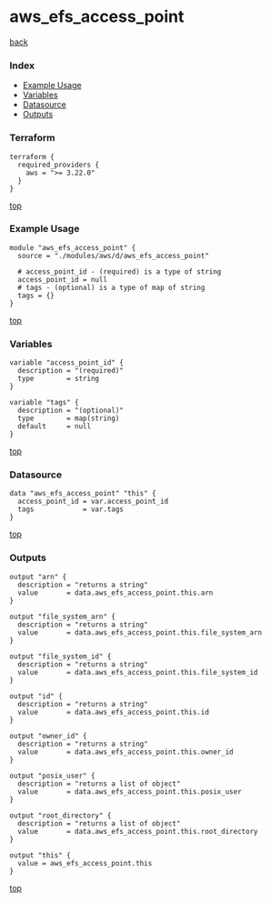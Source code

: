 # aws_efs_access_point

[back](../aws.md)

### Index

- [Example Usage](#example-usage)
- [Variables](#variables)
- [Datasource](#datasource)
- [Outputs](#outputs)

### Terraform

```hcl
terraform {
  required_providers {
    aws = ">= 3.22.0"
  }
}
```

[top](#index)

### Example Usage

```hcl
module "aws_efs_access_point" {
  source = "./modules/aws/d/aws_efs_access_point"

  # access_point_id - (required) is a type of string
  access_point_id = null
  # tags - (optional) is a type of map of string
  tags = {}
}
```

[top](#index)

### Variables

```hcl
variable "access_point_id" {
  description = "(required)"
  type        = string
}

variable "tags" {
  description = "(optional)"
  type        = map(string)
  default     = null
}
```

[top](#index)

### Datasource

```hcl
data "aws_efs_access_point" "this" {
  access_point_id = var.access_point_id
  tags            = var.tags
}
```

[top](#index)

### Outputs

```hcl
output "arn" {
  description = "returns a string"
  value       = data.aws_efs_access_point.this.arn
}

output "file_system_arn" {
  description = "returns a string"
  value       = data.aws_efs_access_point.this.file_system_arn
}

output "file_system_id" {
  description = "returns a string"
  value       = data.aws_efs_access_point.this.file_system_id
}

output "id" {
  description = "returns a string"
  value       = data.aws_efs_access_point.this.id
}

output "owner_id" {
  description = "returns a string"
  value       = data.aws_efs_access_point.this.owner_id
}

output "posix_user" {
  description = "returns a list of object"
  value       = data.aws_efs_access_point.this.posix_user
}

output "root_directory" {
  description = "returns a list of object"
  value       = data.aws_efs_access_point.this.root_directory
}

output "this" {
  value = aws_efs_access_point.this
}
```

[top](#index)